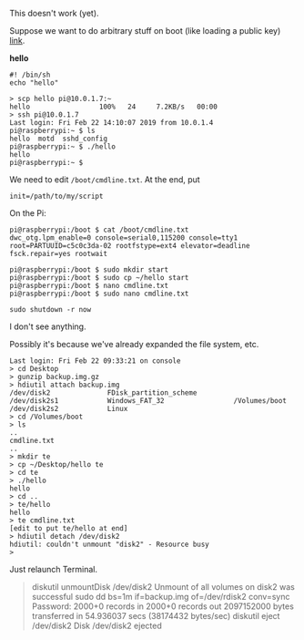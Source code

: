 This doesn't work (yet).

Suppose we want to do arbitrary stuff on boot
(like loading a public key) [link](https://www.raspberrypi.org/forums/viewtopic.php?t=212480).

**hello**

```
#! /bin/sh
echo "hello"

```

```
> scp hello pi@10.0.1.7:~
hello                 100%   24     7.2KB/s   00:00    
> ssh pi@10.0.1.7
Last login: Fri Feb 22 14:10:07 2019 from 10.0.1.4
pi@raspberrypi:~ $ ls
hello  motd  sshd_config
pi@raspberrypi:~ $ ./hello
hello
pi@raspberrypi:~ $
```

We need to edit ``/boot/cmdline.txt``.  At the end, put

```
init=/path/to/my/script
```

On the Pi:

```
pi@raspberrypi:/boot $ cat /boot/cmdline.txt
dwc_otg.lpm_enable=0 console=serial0,115200 console=tty1 root=PARTUUID=c5c0c3da-02 rootfstype=ext4 elevator=deadline fsck.repair=yes rootwait
```

```
pi@raspberrypi:/boot $ sudo mkdir start
pi@raspberrypi:/boot $ sudo cp ~/hello start
pi@raspberrypi:/boot $ nano cmdline.txt
pi@raspberrypi:/boot $ sudo nano cmdline.txt
```

```
sudo shutdown -r now
```

I don't see anything.

Possibly it's because we've already expanded the file system, etc.

```
Last login: Fri Feb 22 09:33:21 on console
> cd Desktop
> gunzip backup.img.gz 
> hdiutil attach backup.img 
/dev/disk2          	FDisk_partition_scheme         
/dev/disk2s1        	Windows_FAT_32                 /Volumes/boot
/dev/disk2s2        	Linux                          
> cd /Volumes/boot
> ls
..
cmdline.txt
..
> mkdir te
> cp ~/Desktop/hello te
> cd te
> ./hello
hello
> cd ..
> te/hello
hello
> te cmdline.txt 
[edit to put te/hello at end]
> hdiutil detach /dev/disk2
hdiutil: couldn't unmount "disk2" - Resource busy
> 
```

Just relaunch Terminal.


> diskutil unmountDisk /dev/disk2
Unmount of all volumes on disk2 was successful
> sudo dd bs=1m if=backup.img of=/dev/rdisk2 conv=sync
Password:
2000+0 records in
2000+0 records out
2097152000 bytes transferred in 54.936037 secs (38174432 bytes/sec)
> diskutil eject /dev/disk2
Disk /dev/disk2 ejected
>



